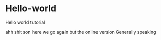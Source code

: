 # Hello-world
Hello world tutorial

ahh shit son here we go again but the online version
Generally speaking


